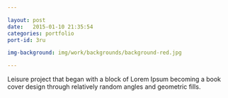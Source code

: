 ```yaml
---

layout: post
date:   2015-01-10 21:35:54
categories: portfolio
port-id: 3ru

img-background: img/work/backgrounds/background-red.jpg

---
```


Leisure project that began with a block of Lorem Ipsum becoming a book cover design through relatively random angles and geometric fills.
